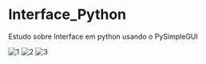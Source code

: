 # Interface_Python
Estudo sobre Interface em python usando o PySimpleGUI

![1](https://user-images.githubusercontent.com/82175827/144887876-91bd62bb-9303-4814-9057-a17b5f940be9.PNG)
![2](https://user-images.githubusercontent.com/82175827/144887878-b96bbc67-6162-4120-8d0f-27009c2c7c2c.PNG)
![3](https://user-images.githubusercontent.com/82175827/144887880-313eac5c-2404-43a1-99c4-155c4e38b2ce.PNG)
